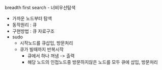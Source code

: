 breadth first search - 너비우선탐색
- 가까운 노드부터 탐색
- 동작원리 : 큐
- 구현방법 : 큐 자료구조
- sudo
  - 시작노드를 큐삽입, 방문처리
  - 큐가 빌때까지 반복시작
    - 큐에서 하나 꺼냄 -> 출력
    - 해당 노드의 인접노드중 방문하지않은 노드를 모두 큐에 삽입, 방문처리

